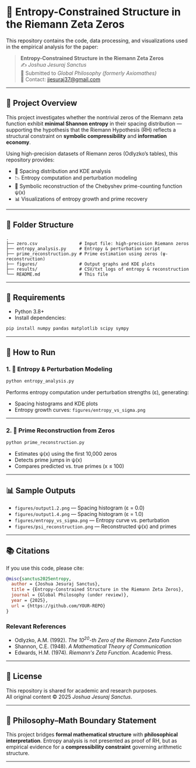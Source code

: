
# 🧠 Entropy-Constrained Structure in the Riemann Zeta Zeros

This repository contains the code, data processing, and visualizations used in the empirical analysis for the paper:

> **Entropy-Constrained Structure in the Riemann Zeta Zeros**  
> ✍️ *Joshua Jesuraj Sanctus*  
> 📄 Submitted to *Global Philosophy (formerly Axiomathes)*  
> 📧 Contact: jjesuraj37@gmail.com

---

## 🧠 Project Overview

This project investigates whether the nontrivial zeros of the Riemann zeta function exhibit **minimal Shannon entropy** in their spacing distribution — supporting the hypothesis that the Riemann Hypothesis (RH) reflects a structural constraint on **symbolic compressibility** and **information economy**.

Using high-precision datasets of Riemann zeros (Odlyzko’s tables), this repository provides:

- 🔢 Spacing distribution and KDE analysis  
- 📉 Entropy computation and perturbation modeling  
- 🔁 Symbolic reconstruction of the Chebyshev prime-counting function ψ(x)  
- 📊 Visualizations of entropy growth and prime recovery

---

## 📁 Folder Structure

```
.
├── zero.csv                # Input file: high-precision Riemann zeros
├── entropy_analysis.py     # Entropy & perturbation script
├── prime_reconstruction.py # Prime estimation using zeros (ψ-reconstruction)
├── figures/                # Output graphs and KDE plots
├── results/                # CSV/txt logs of entropy & reconstruction
└── README.md               # This file
```

---

## 🧪 Requirements

- Python 3.8+  
- Install dependencies:

```bash
pip install numpy pandas matplotlib scipy sympy
```

---

## 🚀 How to Run

### 1. 🔄 Entropy & Perturbation Modeling

```bash
python entropy_analysis.py
```

Performs entropy computation under perturbation strengths (ε), generating:

- Spacing histograms and KDE plots  
- Entropy growth curves: `figures/entropy_vs_sigma.png`

---

### 2. 🔢 Prime Reconstruction from Zeros

```bash
python prime_reconstruction.py
```

- Estimates ψ(x) using the first 10,000 zeros  
- Detects prime jumps in ψ(x)  
- Compares predicted vs. true primes (x ≤ 100)

---

## 📊 Sample Outputs

- `figures/output1.2.png` — Spacing histogram (ε = 0.0)  
- `figures/output1.4.png` — Spacing histogram (ε = 1.0)  
- `figures/entropy_vs_sigma.png` — Entropy curve vs. perturbation  
- `figures/psi_reconstruction.png` — Reconstructed ψ(x) and primes

---

## 📚 Citations

If you use this code, please cite:

```bibtex
@misc{sanctus2025entropy,
  author = {Joshua Jesuraj Sanctus},
  title = {Entropy-Constrained Structure in the Riemann Zeta Zeros},
  journal = {Global Philosophy (under review)},
  year = {2025},
  url = {https://github.com/YOUR-REPO}
}
```

### Relevant References

- Odlyzko, A.M. (1992). *The $10^{20}$-th Zero of the Riemann Zeta Function*  
- Shannon, C.E. (1948). *A Mathematical Theory of Communication*  
- Edwards, H.M. (1974). *Riemann's Zeta Function*. Academic Press.

---

## 🧠 License

This repository is shared for academic and research purposes.  
All original content © 2025 *Joshua Jesuraj Sanctus*.

---

## 🧭 Philosophy–Math Boundary Statement

This project bridges **formal mathematical structure** with **philosophical interpretation**. Entropy analysis is not presented as proof of RH, but as empirical evidence for a **compressibility constraint** governing arithmetic structure.

---
